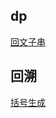 ## dp

[回文子串](https://leetcode-cn.com/problems/palindromic-substrings/)

## 回溯
[括号生成](https://leetcode-cn.com/problems/generate-parentheses/)
